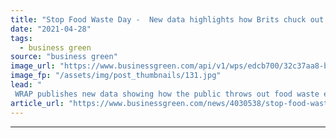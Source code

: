 ```yaml
---
title: "Stop Food Waste Day -  New data highlights how Brits chuck out 4.5 million tonnes of food every year"
date: "2021-04-28"
tags: 
  - business green
source: "business green"
image_url: "https://www.businessgreen.com/api/v1/wps/edcb700/32c37aa8-bed7-4b17-b44f-2c84b996c04f/3/food-waste-rubbish-185x114.jpg"
image_fp: "/assets/img/post_thumbnails/131.jpg"
lead: "
 WRAP publishes new data showing how the public throws out food waste equivalent to 375,000 rubbish collecting vehicles ..."
article_url: "https://www.businessgreen.com/news/4030538/stop-food-waste-day-highlights-brits-chuck-million-tonnes-food"
---
```


---
